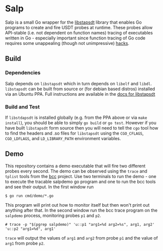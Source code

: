 # Salp

Salp is a small Go wrapper for the
[libstapsdt](https://github.com/sthima/libstapsdt) library that enables Go
programs to create and fire USDT probes at runtime. These probes allow
API-stable (i.e. not dependent on function names) tracing of executables written
in Go - especially important since function tracing of Go code requires some
unappealing (though not unimpressive)
[hacks](http://www.brendangregg.com/blog/2017-01-31/golang-bcc-bpf-function-tracing.html).

## Build

### Dependencies

Salp depends on `libstapsdt` which in turn depends on `libelf` and `libdl`.
`libstapsdt` can be built from source or (for debian based distros) installed
via an Ubuntu PPA. Full instructions are available in the [docs for
libstapsdt](http://libstapsdt.readthedocs.io/en/latest/getting-started/getting-started.html)

### Build and Test

If `libstdapsdt` is installed globally (e.g. from the PPA above or via `make
install`), you should be able to simply `go build` or `go test`. However if you
have built `libstapsdt` form source then you will need to tell the `cgo` tool
how to find the headers and .so files for `libstapsdt` using the `CGO_CFLAGS`,
`CGO_LDFLAGS`, and `LD_LIBRARY_PATH` environment variables.

## Demo

This repository contains a demo executable that will fire two different probes
every second. The demo can be observed using the `trace` and `tplist` tools from
the [bcc](https://github.com/iovisor/bcc) project. Use two terminals to run the
demo - one to execute the tracable salpdemo go program and one to run the bcc
tools and see their output. In the first window run

```
$ go run cmd/demo/*.go
```

This program will print out how to monitor itself but then won't print out
anything after that. In the second window run the bcc trace program on the
`salpdemo` process, monitoring probes `p1` and `p2`.

```
# trace -p "$(pgrep salpdemo)" 'u::p1 "arg1=%d arg2=%s", arg1, arg2' 'u::p2 "arg1=%d", arg1'
```

`trace` will output the values of `arg1` and `arg2` from probe `p1` and the
value of `arg1` from probe `p2`.
